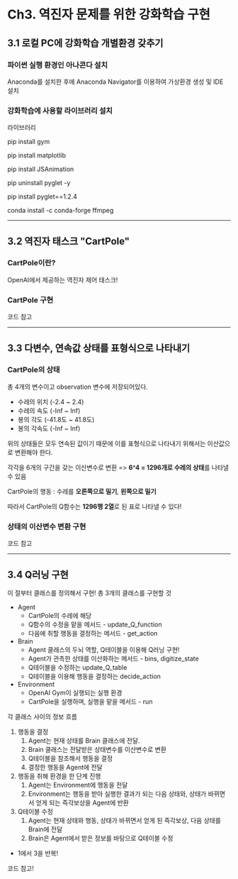 # Ch3. 역진자 문제를 위한 강화학습 구현

## 3.1 로컬 PC에 강화학습 개별환경 갖추기

### 파이썬 실행 환경인 아나콘다 설치

Anaconda를 설치한 후에 Anaconda Navigator를 이용하여 가상환경 생성 및 IDE 설치

### 강화학습에 사용할 라이브러리 설치

라이브러리

pip install gym

pip install matplotlib

pip install JSAnimation

pip uninstall pyglet -y

pip install pyglet==1.2.4

conda install -c conda-forge ffmpeg



---

## 3.2 역진자 태스크 "CartPole"

### CartPole이란?

OpenAI에서 제공하는 역진자 제어 태스크!

### CartPole 구현

코드 참고

---

## 3.3 다변수, 연속값 상태를 표형식으로 나타내기

### CartPole의 상태

총 4개의 변수이고 observation 변수에 저장되어있다.

- 수레의 위치 (-2.4 ~ 2.4)
- 수레의 속도 (-Inf ~ Inf)
- 봉의 각도 (-41.8도 ~ 41.8도)
- 봉의 각속도 (-Inf ~ Inf)

위의 상태들은 모두 연속된 값이기 때문에 이를 표형식으로 나타내기 위해서는 이산값으로 변환해야 한다.

각각을 6개의 구간을 갖는 이산변수로 변환 => **6^4 = 1296개로 수레의 상태**를 나타낼 수 있음

CartPole의 행동 : 수레를 **오른쪽으로 밀기**, **왼쪽으로 밀기**

따라서 CartPole의 Q함수는 **1296행 2열**로 된 표로 나타낼 수 있다!

### 상태의 이산변수 변환 구현

코드 참고

---

## 3.4 Q러닝 구현

이 절부터 클래스를 정의해서 구현! 총 3개의 클래스를 구현할 것

- Agent
  - CartPole의 수레에 해당
  - Q함수의 수정을 맡을 메서드 - update_Q_function
  - 다음에 취할 행동을 결정하는 메서드 - get_action
- Brain
  - Agent 클래스의 두뇌 역할, Q테이블을 이용해 Q러닝 구현!
  - Agent가 관측한 상태를 이산화하는 메서드 - bins, digitize_state
  - Q테이블을 수정하는 update_Q_table
  - Q테이블을 이용해 행동을 결정하는 decide_action
- Environment
  - OpenAI Gym이 실행되는 실행 환경
  - CartPole을 실행하며, 실행을 맡을 메서드 - run

각 클래스 사이의 정보 흐름

1. 행동을 결정
   1. Agent는 현재 상태를 Brain 클래스에 전달.
   2. Brain 클래스는 전달받은 상태변수를 이산변수로 변환
   3. Q테이블을 참조해서 행동을 결정
   4. 결정한 행동을 Agent에 전달
2. 행동을 취해 환경을 한 단계 진행
   1. Agent는 Environment에 행동을 전달
   2. Environment는 행동을 받아 실행한 결과가 되는 다음 상태와, 상태가 바뀌면서 얻게 되는 즉각보상을 Agent에 반환
3. Q테이블 수정
   1. Agent는 현재 상태와 행동, 상태가 바뀌면서 얻게 된 즉각보상, 다음 상태를 Brain에 전달
   2. Brain은 Agent에서 받은 정보를 바탕으로 Q테이블 수정

- 1에서 3을 반복!



코드 참고!